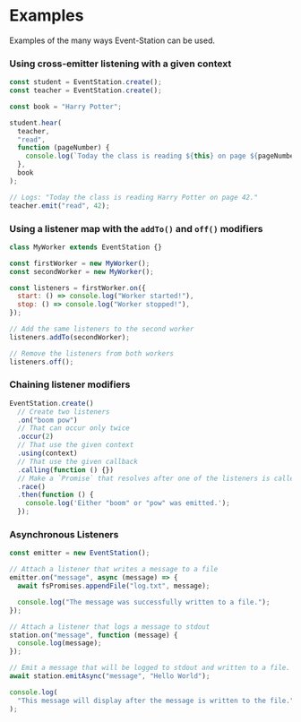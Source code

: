 # Examples

Examples of the many ways Event-Station can be used.

### Using cross-emitter listening with a given context

```javascript
const student = EventStation.create();
const teacher = EventStation.create();

const book = "Harry Potter";

student.hear(
  teacher,
  "read",
  function (pageNumber) {
    console.log(`Today the class is reading ${this} on page ${pageNumber}.`);
  },
  book
);

// Logs: "Today the class is reading Harry Potter on page 42."
teacher.emit("read", 42);
```

### Using a listener map with the `addTo()` and `off()` modifiers

```javascript
class MyWorker extends EventStation {}

const firstWorker = new MyWorker();
const secondWorker = new MyWorker();

const listeners = firstWorker.on({
  start: () => console.log("Worker started!"),
  stop: () => console.log("Worker stopped!"),
});

// Add the same listeners to the second worker
listeners.addTo(secondWorker);

// Remove the listeners from both workers
listeners.off();
```

### Chaining listener modifiers

```javascript
EventStation.create()
  // Create two listeners
  .on("boom pow")
  // That can occur only twice
  .occur(2)
  // That use the given context
  .using(context)
  // That use the given callback
  .calling(function () {})
  // Make a `Promise` that resolves after one of the listeners is called
  .race()
  .then(function () {
    console.log('Either "boom" or "pow" was emitted.');
  });
```

### Asynchronous Listeners

```javascript
const emitter = new EventStation();

// Attach a listener that writes a message to a file
emitter.on("message", async (message) => {
  await fsPromises.appendFile("log.txt", message);

  console.log("The message was successfully written to a file.");
});

// Attach a listener that logs a message to stdout
station.on("message", function (message) {
  console.log(message);
});

// Emit a message that will be logged to stdout and written to a file.
await station.emitAsync("message", "Hello World");

console.log(
  "This message will display after the message is written to the file."
);
```

